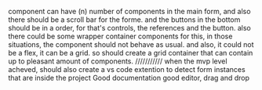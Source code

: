 component can have (n) number of components in the main form, and also there should be a scroll bar for the forme.
and the buttons in the bottom should be in a order, for that's controls, the references and the button.
also there could be some wrapper container components for this, in those situations, the component should not behave as usual. and also, it could not be a flex, it can be a grid. so should create a grid container that can contain up to pleasant amount of components.
///////////
when the mvp level acheved, should also create a vs code extention to detect form instances that are inside the project
Good documentation
good editor, drag and drop

